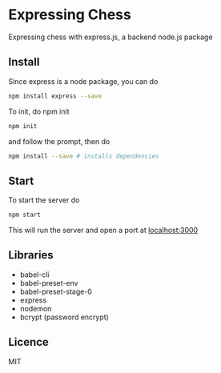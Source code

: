 # Expressing Chess

Expressing chess with express.js, a backend node.js package 



## Install

Since express is a node package, you can do

```bash
npm install express --save
```

To init, do npm init

```sh
npm init
```

and follow the prompt, then do

```bash
npm install --save # installs dependencies
```



## Start

To start the server do

```bash
npm start
```

This will run the server and open a port at [localhost:3000](http://localhost:3000/)



## Libraries

* babel-cli 
* babel-preset-env 
* babel-preset-stage-0
* express
* nodemon
* bcrypt (password encrypt)



## Licence

MIT

